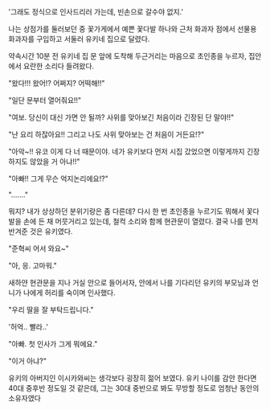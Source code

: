 '그래도 정식으로 인사드리러 가는데, 빈손으로 갈수야 없지.' 

나는 상점가를 둘러보던 중 꽃가게에서 예쁜 꽃다발 하나와 근처 화과자 점에서 선물용 화과자를 구입하고 서둘러 유키네 집으로 달렸다.

약속시간 10분 전 유키네 집 문 앞에 도착해 두근거리는 마음으로 초인종을 누르자, 집안에서 요란한 소리다 들려왔다.

"왔다!!! 왔어!? 어쩌지? 어떡해!!" 

"일단 문부터 열어줘요!!" 

"여보. 당신이 대신 가면 안 될까? 사위를 맞아보긴 처음이라 긴장된 단 말야!!" 

"난 요리 하잖아요!! 그리고 나도 사위 맞아보는 건 처음이 거든요!?" 

"아악~!! 유코 이게 다 너 때문이야. 네가 유키보다 먼저 시집 갔었으면 이렇게까지 긴장하지도 않았을 거 아냐!!" 

"아빠!! 그게 무슨 억지논리에요!?" 

"……." 

뭐지? 내가 상상하던 분위기랑은 좀 다른데?
다시 한 번 초인종을 누르기도 뭐해서 꽃다발을 손에 든 채 머뭇거리고 있는데, 철컥 소리와 함께 현관문이 열렸다.
결국 나를 먼저 반겨준 것은 유키였다.

"준혁씨 어서 와요~" 

"아, 응. 고마워." 

새하얀 현관문을 지나 거실 안으로 들어서자, 안에서 나를 기다리던 유키의 부모님과 언니가 나에게 허리를 숙이며 인사했다.

"우리 딸을 잘 부탁드립니다." 

'허억.. 빨라..' 

"아빠. 첫 인사가 그게 뭐에요." 

"이거 아냐?" 

유키의 아버지인 이시카와씨는 생각보다 굉장히 젊어 보였다. 유키 나이를 감안 한다면 40대 중후반 정도일 것 같은데, 그는 30대 중반으로 봐도 무방할 정도로 엄청난 동안의 소유자였다 